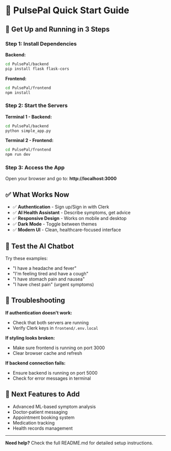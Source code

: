 # 🏥 PulsePal Quick Start Guide

## 🚀 Get Up and Running in 3 Steps

### Step 1: Install Dependencies

**Backend:**
```bash
cd PulsePal/backend
pip install flask flask-cors
```

**Frontend:**
```bash
cd PulsePal/frontend
npm install
```

### Step 2: Start the Servers

**Terminal 1 - Backend:**
```bash
cd PulsePal/backend
python simple_app.py
```

**Terminal 2 - Frontend:**
```bash
cd PulsePal/frontend
npm run dev
```

### Step 3: Access the App

Open your browser and go to: **http://localhost:3000**

## ✅ What Works Now

- ✅ **Authentication** - Sign up/Sign in with Clerk
- ✅ **AI Health Assistant** - Describe symptoms, get advice
- ✅ **Responsive Design** - Works on mobile and desktop
- ✅ **Dark Mode** - Toggle between themes
- ✅ **Modern UI** - Clean, healthcare-focused interface

## 🤖 Test the AI Chatbot

Try these examples:
- "I have a headache and fever"
- "I'm feeling tired and have a cough" 
- "I have stomach pain and nausea"
- "I have chest pain" (urgent symptoms)

## 🔧 Troubleshooting

**If authentication doesn't work:**
- Check that both servers are running
- Verify Clerk keys in `frontend/.env.local`

**If styling looks broken:**
- Make sure frontend is running on port 3000
- Clear browser cache and refresh

**If backend connection fails:**
- Ensure backend is running on port 5000
- Check for error messages in terminal

## 🎯 Next Features to Add

- Advanced ML-based symptom analysis
- Doctor-patient messaging
- Appointment booking system
- Medication tracking
- Health records management

---

**Need help?** Check the full README.md for detailed setup instructions.